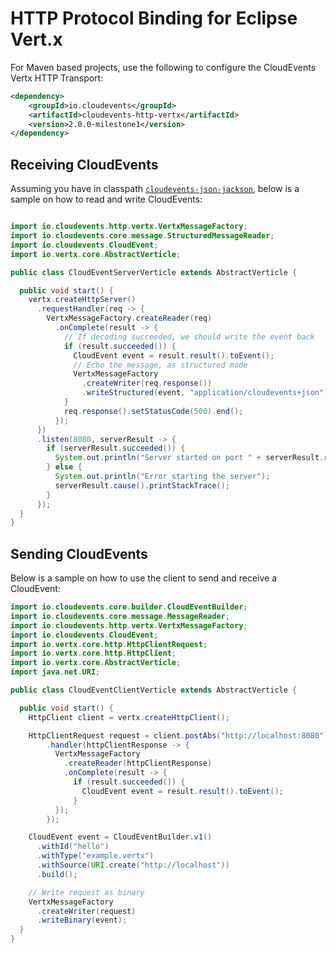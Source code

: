 # HTTP Protocol Binding for Eclipse Vert.x

For Maven based projects, use the following to configure the CloudEvents Vertx HTTP Transport:

```xml
<dependency>
    <groupId>io.cloudevents</groupId>
    <artifactId>cloudevents-http-vertx</artifactId>
    <version>2.0.0-milestone1</version>
</dependency>
```

## Receiving CloudEvents

Assuming you have in classpath [`cloudevents-json-jackson`](../../formats/json-jackson), below is a sample on how to read and write CloudEvents:

```java

import io.cloudevents.http.vertx.VertxMessageFactory;
import io.cloudevents.core.message.StructuredMessageReader;
import io.cloudevents.CloudEvent;
import io.vertx.core.AbstractVerticle;

public class CloudEventServerVerticle extends AbstractVerticle {

  public void start() {
    vertx.createHttpServer()
      .requestHandler(req -> {
        VertxMessageFactory.createReader(req)
          .onComplete(result -> {
            // If decoding succeeded, we should write the event back
            if (result.succeeded()) {
              CloudEvent event = result.result().toEvent();
              // Echo the message, as structured mode
              VertxMessageFactory
                .createWriter(req.response())
                .writeStructured(event, "application/cloudevents+json");
            }
            req.response().setStatusCode(500).end();
          });
      })
      .listen(8080, serverResult -> {
        if (serverResult.succeeded()) {
          System.out.println("Server started on port " + serverResult.result().actualPort());
        } else {
          System.out.println("Error starting the server");
          serverResult.cause().printStackTrace();
        }
      });
  }
}
```

## Sending CloudEvents

Below is a sample on how to use the client to send and receive a CloudEvent:

```java
import io.cloudevents.core.builder.CloudEventBuilder;
import io.cloudevents.core.message.MessageReader;
import io.cloudevents.http.vertx.VertxMessageFactory;
import io.cloudevents.CloudEvent;
import io.vertx.core.http.HttpClientRequest;
import io.vertx.core.http.HttpClient;
import io.vertx.core.AbstractVerticle;
import java.net.URI;

public class CloudEventClientVerticle extends AbstractVerticle {

  public void start() {
    HttpClient client = vertx.createHttpClient();

    HttpClientRequest request = client.postAbs("http://localhost:8080")
        .handler(httpClientResponse -> {
          VertxMessageFactory
            .createReader(httpClientResponse)
            .onComplete(result -> {
              if (result.succeeded()) {
                CloudEvent event = result.result().toEvent();
              }
          });
        });

    CloudEvent event = CloudEventBuilder.v1()
      .withId("hello")
      .withType("example.vertx")
      .withSource(URI.create("http://localhost"))
      .build();

    // Write request as binary
    VertxMessageFactory
      .createWriter(request)
      .writeBinary(event);
  }
}
```
